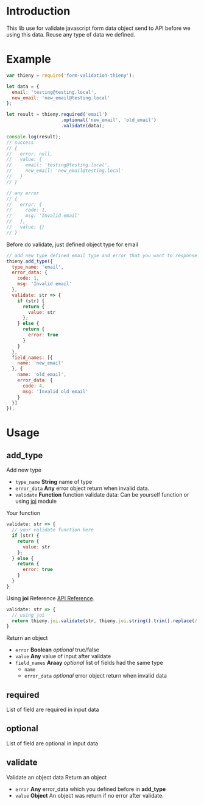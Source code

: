 # Introduction
This lib use for validate javascript form data object send to API before we using this data. Reuse any type of data we defined.

# Example

```javascript
var thieny = require('form-validation-thieny');

let data = {
  email: 'testing@testing.local',
  new_email: 'new_email@testing.local'
};

let result = thieny.required('email')
                    .optional('new_email', 'old_email')
                    .validate(data);

console.log(result);
// success
// {
//   error: null,
//   value: {
//     email: 'testing@testing.local',
//     new_email: 'new_email@testing.local'
//   }
// }

// any error
// {
//   error: {
//     code: 1,
//     msg: 'Invalid email'
//   },
//   value: {}
// }
```

Before do validate, just defined object type for email

```javascript
// add new type defined email type and error that you want to response
thieny.add_type({
  type_name: 'email',
  error_data: {
    code: 1,
    msg: 'Invalid email'
  },
  validate: str => {
    if (str) {
      return {
        value: str
      };
    } else {
      return {
        error: true
      }
    }
  },
  field_names: [{
    name: 'new_email'
  }, {
    name: 'old_email',
    error_data: {
      code: 4,
      msg: 'Invalid old email'
    }
  }]
});

```
# Usage

## add_type
Add new type

* `type_name` **String** name of type
* `error_data` **Any** error object return when invalid data.
* `validate` **Function** function validate data: Can be yourself function or using [joi](http://badge.fury.io/js/joi) module

Your function
```javascript
validate: str => {
  // your validate function here
  if (str) {
    return {
      value: str
    };
  } else {
    return {
      error: true
    }
  }
}
```

Using **joi**
Reference [API Reference](https://github.com/hapijs/joi/blob/master/API.md).

```javascript
validate: str => {
  // using joi
  return thieny.joi.validate(str, thieny.joi.string().trim().replace(/[^0-9]/g, '').length(10));
}
```

  Return an object
  * `error` **Boolean** *optional* true/false
  * `value` **Any** value of input after validate
* `field_names` **Araay** *optional* list of fields had the same type
    * `name`
    * `error_data` *optional* error object return when invalid data

## required
List of field are required in input data

## optional
List of field are optional in input data

## validate
Validate an object data
Return an object
* `error` **Any** error_data which you defined before in **add_type**
* `value` **Object** An object was return if no error after validate.